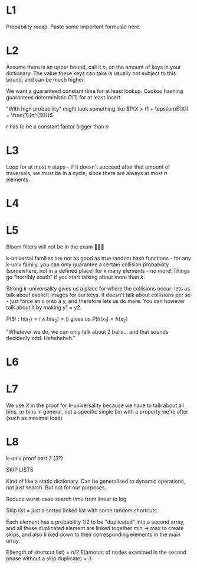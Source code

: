 # L1

Probability recap. Paste some important formulae here.

# L2 

Assume there is an upper bound, call it $n$, on the amount of keys in your dictionary. The value these keys can take is usually not subject to this bound, and can be much higher.

We want a guaranteed constant time for at least lookup. Cuckoo hashing guarantees deterministic O(1) for at least Insert.

"With high probability" might look something like $P(X > (1 + \epsilon)E[X]) = \frac{1}{n^{50}}$

$r$ has to be a constant factor bigger than $n$

# L3

Loop for at most $n$ steps - if it doesn't succeed after that amount of traversals, we must be in a cycle, since there are always at most $n$ elements.

# L4


# L5

Bloom filters will not be in the exam 🦀🦀🦀

k-universal families are not as good as true random hash functions - for any k-univ family, you can only guarantee a certain collision probability (somewhere, not in a defined place) for k many elements - no more! Things go "horribly south" if you start talking about more than $k$.

Strong $k$-universality gives us a place for where the collisions occur; lets us talk about explicit images for our keys. It doesn't talk about collisions per se - just force an x onto a y, and therefore lets us do more. You can however talk about it by making y1 = y2.

$P(\exists i : h(x_1) = i \land h(x_2) = i)$ gives us $P(h(x_1) = h(x_2)$

"Whatever we do, we can only talk about 2 balls... and that sounds decidedly odd. Heheheheh."

# L6

# L7

We use $X$ in the proof for k-universality because we have to talk about all bins, or bins in general, not a specific single bin with a property we're after (such as maximal load)

# L8

k-univ proof part 2 (3?)

SKIP LISTS

Kind of like a static dictionary. Can be generalised to dynamic operations, not just search. But not for our purposes.

Reduce worst-case search time from linear to log

Skip list = just a sorted linked list with some random shortcuts.

Each element has a probability 1/2 to be "duplicated" into a second array, and all these duplicated element are linked together min -> max to create skips, and also linked down to their corresponding elements in the main array.

E(length of shortcut list) = $n/2$
E(amount of nodes examined in the second phase without a skip duplicate) = $3$

